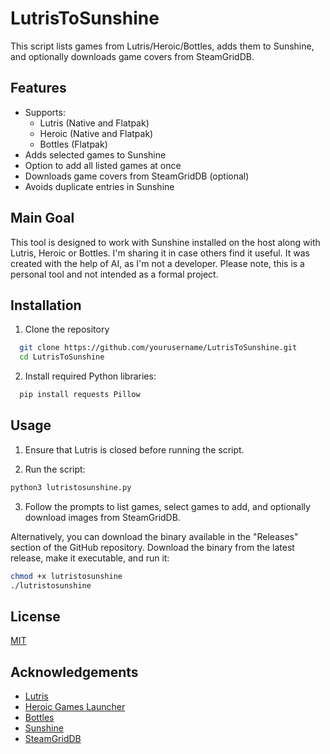 
# LutrisToSunshine

This script lists games from Lutris/Heroic/Bottles, adds them to Sunshine, and optionally downloads game covers from SteamGridDB.



## Features

- Supports:
  - Lutris (Native and Flatpak)
  - Heroic (Native and Flatpak)
  - Bottles (Flatpak)
- Adds selected games to Sunshine
- Option to add all listed games at once
- Downloads game covers from SteamGridDB (optional)
- Avoids duplicate entries in Sunshine

## Main Goal
This tool is designed to work with Sunshine installed on the host along with Lutris, Heroic or Bottles. I'm sharing it in case others find it useful. It was created with the help of AI, as I'm not a developer. Please note, this is a personal tool and not intended as a formal project.

## Installation

1. Clone the repository

```bash
  git clone https://github.com/yourusername/LutrisToSunshine.git
  cd LutrisToSunshine
```
2. Install required Python libraries:

```bash
  pip install requests Pillow
```
## Usage

1. Ensure that Lutris is closed before running the script.

2. Run the script:

```bash
python3 lutristosunshine.py
```

3. Follow the prompts to list games, select games to add, and optionally download images from SteamGridDB.

Alternatively, you can download the binary available in the "Releases" section of the GitHub repository. Download the binary from the latest release, make it executable, and run it:

```bash
chmod +x lutristosunshine
./lutristosunshine
```

## License

[MIT](https://choosealicense.com/licenses/mit/)


## Acknowledgements

 - [Lutris](https://lutris.net/)
 - [Heroic Games Launcher](https://heroicgameslauncher.com/)
 - [Bottles](https://usebottles.com/)
 - [Sunshine](https://app.lizardbyte.dev/Sunshine/)
 - [SteamGridDB](https://www.steamgriddb.com/)

